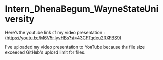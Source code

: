 # Intern_DhenaBegum_WayneStateUniversity

Here’s the youtube link of my video presentation : (https://youtu.be/M6V5nIyvHBs?si=43CFTqdeu2RXFBS9)

I've uploaded my video presentation to YouTube because the file size exceeded GitHub's upload limit for files.
